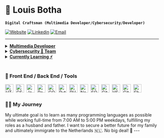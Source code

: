 # 🚀 Louis Botha

**`Digital Craftsman (Multimedia Developer/Cybersecurity/Developer)`**

[![Website](https://img.shields.io/badge/Website-3776AB?style=for-the-badge)](#)
[![Linkedin](https://img.shields.io/badge/LinkedIn-0077B5?style=for-the-badge&logo=linkedin&logoColor=white)](https://www.linkedin.com/in/louisbotha88/)
[![Email](https://img.shields.io/badge/Email-8B89CC?style=for-the-badge&logo=protonmail&logoColor=white)](mailto:louisdevbotha@proton.me)

---

<details>
  
<summary><b><u>Multimedia Developer</u></b></summary>

I design, print, develop, host, content creating for business in need of building there brand.

- 💻 [Botha Media Group](https://bothamediagroup.co.za): My personal business page

</details>

<details>
  
<summary><b><u>Cybersecurity 🔵 Team</u></b></summary>

I started with collecting certifications to help secure and teach people how to protect their digital business and identities.

- • [EC-Council] DFE, EHE, NDE,

- • [OPSWAT-Academy] Intor to CIP

- • [IriusRisk] Threat Modeling

- • [ISC2] Candidate

- • [Security-Blue-Team] Busy

</details>

<details>
  
<summary><b><u>Currently Learning ⚡️</u></b></summary>

I am interested in too many things spanning the realms of hacking, programming languages & learning Dutch, German.

- Learning alot of programming languages
- Writing security SOP's
- Hacking / Defending
- Learning and understanding as much as I can
- Mental Health
- Parenting

</details>

#

### 🧰 Front End / Back End / Tools

<img align="left" alt="HTML" width="27px" style="padding-right:5px;" src="https://cdn.jsdelivr.net/gh/devicons/devicon/icons/html5/html5-plain.svg" />
<img align="left" alt="CSS" width="27px" style="padding-right:5px;" src="https://cdn.jsdelivr.net/gh/devicons/devicon/icons/css3/css3-plain.svg" />
<img align="left" alt="JavaScript" width="27px" style="padding-right:5px;" src="https://cdn.jsdelivr.net/gh/devicons/devicon/icons/javascript/javascript-plain.svg" />
<img align="left" alt="React" width="27px" style="padding-right:5px;" src="https://cdn.jsdelivr.net/gh/devicons/devicon/icons/react/react-original.svg" />
<!--<img align="left" alt="Abgular" width="27px" style="padding-right:5px;" src="https://cdn.jsdelivr.net/gh/devicons/devicon@latest/icons/angular/angular-original.svg" />
<img align="left" alt="Vue" width="27px" style="padding-right:5px;" src="https://cdn.jsdelivr.net/gh/devicons/devicon@latest/icons/vuejs/vuejs-original.svg" />-->
<img align="left" alt="GO" width="27px" style="padding-right:5px;" src="https://cdn.jsdelivr.net/gh/devicons/devicon@latest/icons/go/go-original-wordmark.svg" />
<img align="left" alt="Python" width="27px" style="padding-right:5px;" src="https://cdn.jsdelivr.net/gh/devicons/devicon/icons/python/python-plain.svg" />
<!--<img align="left" alt="Ruby" width="27px" style="padding-right:5px;" src="https://cdn.jsdelivr.net/gh/devicons/devicon@latest/icons/ruby/ruby-plain.svg" />-->
<img align="left" alt="PHP" width="27px" style="padding-right:5px;" src="https://cdn.jsdelivr.net/gh/devicons/devicon@latest/icons/php/php-original.svg" />
<img align="left" alt="Nodejs" width="27px" style="padding-right:5px;" src="https://cdn.jsdelivr.net/gh/devicons/devicon@latest/icons/nodejs/nodejs-original.svg" />
<img align="left" alt="SQL" width="27px" style="padding-right:5px;" src="https://cdn.jsdelivr.net/gh/devicons/devicon@latest/icons/mysql/mysql-original.svg" />
<img align="left" alt="GitHub" width="27px" style="padding-right:5px;" src="https://cdn.jsdelivr.net/gh/devicons/devicon/icons/github/github-original.svg" />
<img align="left" alt="VSCode" width="27px" style="padding-right:5px;" src="https://cdn.jsdelivr.net/gh/devicons/devicon@latest/icons/vscode/vscode-original.svg"/>
<!--<img align="left" alt="Bash" width="27px" style="padding-right:5px;" src="https://cdn.jsdelivr.net/gh/devicons/devicon@latest/icons/bash/bash-original.svg"/>-->
<img align="left" alt="Git" width="27px" style="padding-right:5px;" src="https://cdn.jsdelivr.net/gh/devicons/devicon@latest/icons/git/git-original.svg"/>
<img align="left" alt="Shell" width="27px" style="padding-right:5px;" src="https://cdn.jsdelivr.net/gh/devicons/devicon@latest/icons/powershell/powershell-original.svg"/>
<br />

#

 <summary><h3>👨‍💻 My Journey</h3></summary>
   My ultimate goal is to learn as many programming languages as possible while working full-time from 7:00 AM to 5:00 PM weekdays, fulfilling my roles as a husband and father. I want to secure a better future for my family and ultimately immigrate to the Netherlands 🇳🇱. No big deal! 💪
---
